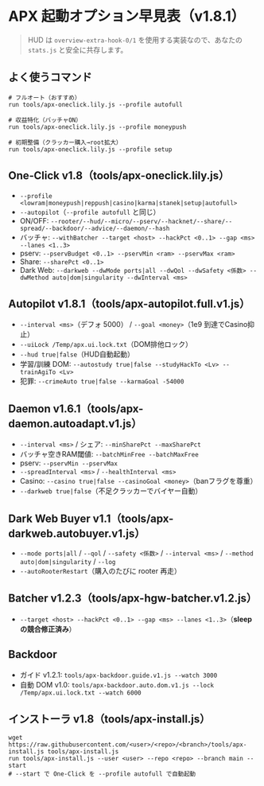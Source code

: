 # APX 起動オプション早見表（v1.8.1）

> HUD は `overview-extra-hook-0/1` を使用する実装なので、あなたの `stats.js` と安全に共存します。

## よく使うコマンド

```text
# フルオート（おすすめ）
run tools/apx-oneclick.lily.js --profile autofull

# 収益特化（バッチャON）
run tools/apx-oneclick.lily.js --profile moneypush

# 初期整備（クラッカー購入→root拡大）
run tools/apx-oneclick.lily.js --profile setup
```

## One‑Click v1.8（tools/apx-oneclick.lily.js）

- `--profile <lowram|moneypush|reppush|casino|karma|stanek|setup|autofull>`
- `--autopilot`（`--profile autofull` と同じ）
- ON/OFF: `--rooter/--hud/--micro/--pserv/--hacknet/--share/--spread/--backdoor/--advice/--daemon/--hash`
- バッチャ: `--withBatcher --target <host> --hackPct <0..1> --gap <ms> --lanes <1..3>`
- pserv: `--pservBudget <0..1> --pservMin <ram> --pservMax <ram>`
- Share: `--sharePct <0..1>`
- Dark Web: `--darkweb --dwMode ports|all --dwQol --dwSafety <係数> --dwMethod auto|dom|singularity --dwInterval <ms>`

## Autopilot v1.8.1（tools/apx-autopilot.full.v1.js）

- `--interval <ms>`（デフォ 5000） / `--goal <money>`（1e9 到達でCasino抑止）
- `--uiLock /Temp/apx.ui.lock.txt`（DOM排他ロック）
- `--hud true|false`（HUD自動起動）
- 学習/訓練 DOM: `--autostudy true|false --studyHackTo <Lv> --trainAgiTo <Lv>`
- 犯罪: `--crimeAuto true|false --karmaGoal -54000`

## Daemon v1.6.1（tools/apx-daemon.autoadapt.v1.js）

- `--interval <ms>` / シェア: `--minSharePct --maxSharePct`
- バッチャ空きRAM閾値: `--batchMinFree --batchMaxFree`
- pserv: `--pservMin --pservMax`
- `--spreadInterval <ms>` / `--healthInterval <ms>`
- Casino: `--casino true|false --casinoGoal <money>`（banフラグを尊重）
- `--darkweb true|false`（不足クラッカーでバイヤー自動）

## Dark Web Buyer v1.1（tools/apx-darkweb.autobuyer.v1.js）

- `--mode ports|all` / `--qol` / `--safety <係数>` / `--interval <ms>` / `--method auto|dom|singularity` / `--log`
- `--autoRooterRestart`（購入のたびに rooter 再走）

## Batcher v1.2.3（tools/apx-hgw-batcher.v1.2.js）

- `--target <host> --hackPct <0..1> --gap <ms> --lanes <1..3>`（**sleepの競合修正済み**）

## Backdoor

- ガイド v1.2.1: `tools/apx-backdoor.guide.v1.js --watch 3000`
- 自動 DOM v1.0: `tools/apx-backdoor.auto.dom.v1.js --lock /Temp/apx.ui.lock.txt --watch 6000`

## インストーラ v1.8（tools/apx-install.js）

```text
wget https://raw.githubusercontent.com/<user>/<repo>/<branch>/tools/apx-install.js tools/apx-install.js
run tools/apx-install.js --user <user> --repo <repo> --branch main --start
# --start で One‑Click を --profile autofull で自動起動
```
